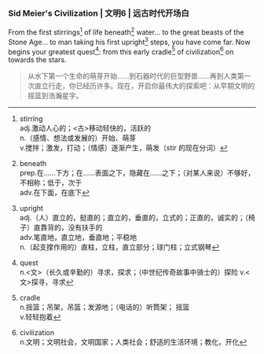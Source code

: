### Sid Meier's Civilization | 文明6 | 远古时代开场白
From the first stirrings[^1] of life beneath[^2] water... to the great beasts of the Stone Age... to man taking his first upright[^3] steps, you have come far. Now begins your greatest quest[^4]: from this early cradle[^5] of civilization[^6] on towards the stars. 
>从水下第一个生命的萌芽开始……到石器时代的巨型野兽……再到人类第一次直立行走，你已经历许多。现在，开启你最伟大的探索吧：从早期文明的摇篮到浩瀚星宇。

[^1]:stirring  
adj.激动人心的；<古>移动轻快的，活跃的  
n.（感情、想法或发展的）开始、萌芽  
v.搅拌；激发，打动；（情感）逐渐产生，萌发（stir 的现在分词）
[^2]:beneath  
prep.在……下方；在……表面之下，隐藏在……之下；（对某人来说）不够好，不相称；低于，次于  
adv.在下面，在底下
[^3]:upright  
adj.（人）直立的，挺直的；直立的，垂直的，立式的；正直的，诚实的；（椅子）直靠背的，没有扶手的  
adv.笔直地，直立地，垂直地；平稳地  
n.（起支撑作用的）直柱，立柱，直立部分；球门柱；立式钢琴
[^4]:quest  
n.<文>（长久或辛勤的）寻求，探求；（中世纪传奇故事中骑士的）探险
v.<文>探寻，寻求
[^5]:cradle  
n.摇篮；吊架，吊篮；发源地；（电话的）听筒架； 摇篮  
v.轻轻抱着
[^6]:civilization  
n.文明；文明社会，文明国家；人类社会；舒适的生活环境；教化，开化
